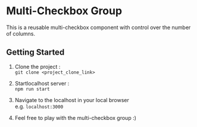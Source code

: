 # Multi-Checkbox Group

This is a reusable multi-checkbox component with control over the number of columns.

## Getting Started

1. Clone the project : \
   `git clone <project_clone_link>`

2. Startlocalhost server : \
   `npm run start`

3. Navigate to the localhost in your local browser\
   e.g. `localhost:3000`

4. Feel free to play with the multi-checkbox group :)